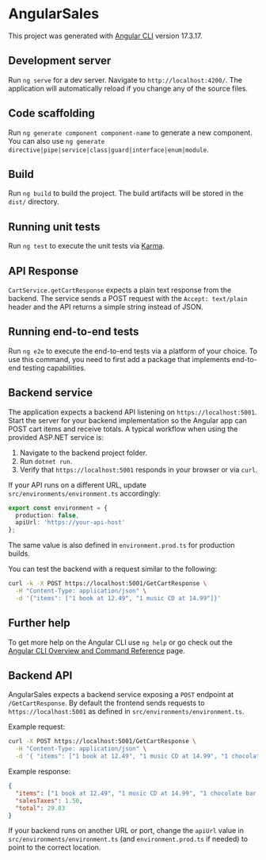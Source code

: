 # AngularSales

This project was generated with [Angular CLI](https://github.com/angular/angular-cli) version 17.3.17.

## Development server

Run `ng serve` for a dev server. Navigate to `http://localhost:4200/`. The application will automatically reload if you change any of the source files.

## Code scaffolding

Run `ng generate component component-name` to generate a new component. You can also use `ng generate directive|pipe|service|class|guard|interface|enum|module`.

## Build

Run `ng build` to build the project. The build artifacts will be stored in the `dist/` directory.

## Running unit tests

Run `ng test` to execute the unit tests via [Karma](https://karma-runner.github.io).

## API Response

`CartService.getCartResponse` expects a plain text response from the backend.
The service sends a POST request with the `Accept: text/plain` header and the
API returns a simple string instead of JSON.

## Running end-to-end tests

Run `ng e2e` to execute the end-to-end tests via a platform of your choice. To use this command, you need to first add a package that implements end-to-end testing capabilities.

## Backend service

The application expects a backend API listening on `https://localhost:5001`. Start the server for your backend implementation so the Angular app can POST cart items and receive totals. A typical workflow when using the provided ASP.NET service is:

1. Navigate to the backend project folder.
2. Run `dotnet run`.
3. Verify that `https://localhost:5001` responds in your browser or via `curl`.

If your API runs on a different URL, update `src/environments/environment.ts` accordingly:

```ts
export const environment = {
  production: false,
  apiUrl: 'https://your-api-host'
};
```

The same value is also defined in `environment.prod.ts` for production builds.

You can test the backend with a request similar to the following:

```bash
curl -k -X POST https://localhost:5001/GetCartResponse \
  -H "Content-Type: application/json" \
  -d '{"items": ["1 book at 12.49", "1 music CD at 14.99"]}'
```

## Further help

To get more help on the Angular CLI use `ng help` or go check out the [Angular CLI Overview and Command Reference](https://angular.io/cli) page.

## Backend API

AngularSales expects a backend service exposing a `POST` endpoint at `/GetCartResponse`. By default the frontend sends requests to `https://localhost:5001` as defined in `src/environments/environment.ts`.

Example request:

```bash
curl -X POST https://localhost:5001/GetCartResponse \
  -H "Content-Type: application/json" \
  -d '{ "items": ["1 book at 12.49", "1 music CD at 14.99", "1 chocolate bar at 0.85"] }'
```

Example response:

```json
{
  "items": ["1 book at 12.49", "1 music CD at 14.99", "1 chocolate bar at 0.85"],
  "salesTaxes": 1.50,
  "total": 29.83
}
```

If your backend runs on another URL or port, change the `apiUrl` value in `src/environments/environment.ts` (and `environment.prod.ts` if needed) to point to the correct location.

